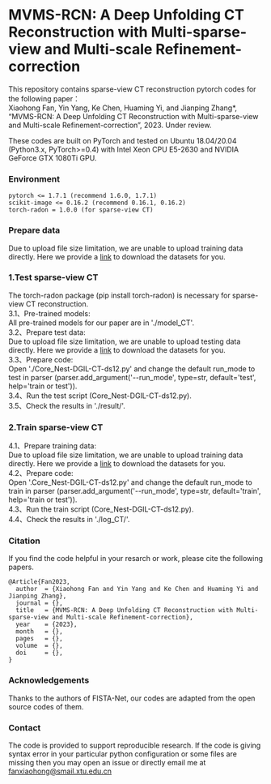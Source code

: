 # MVMS-RCN: A Deep Unfolding CT Reconstruction with Multi-sparse-view and Multi-scale Refinement-correction

This repository contains sparse-view CT reconstruction pytorch codes for the following paper：  
Xiaohong Fan, Yin Yang, Ke Chen, Huaming Yi, and Jianping Zhang*, “MVMS-RCN: A Deep Unfolding CT Reconstruction with Multi-sparse-view and Multi-scale Refinement-correction”, 2023.  Under review.

These codes are built on PyTorch and tested on Ubuntu 18.04/20.04 (Python3.x, PyTorch>=0.4) with Intel Xeon CPU E5-2630 and NVIDIA GeForce GTX 1080Ti GPU.

### Environment  
```
pytorch <= 1.7.1 (recommend 1.6.0, 1.7.1)
scikit-image <= 0.16.2 (recommend 0.16.1, 0.16.2)
torch-radon = 1.0.0 (for sparse-view CT)
```
### Prepare data
Due to upload file size limitation, we are unable to upload training data directly. Here we provide a [link](https://pan.baidu.com/s/1baOAEXmHZdsulsCKKgNbsg?pwd=io4f) to download the datasets for you. 

### 1.Test sparse-view CT  
The torch-radon package (pip install torch-radon) is necessary for sparse-view CT reconstruction.    
3.1、Pre-trained models:  
All pre-trained models for our paper are in './model_CT'.  
3.2、Prepare test data:  
Due to upload file size limitation, we are unable to upload testing data directly. Here we provide a [link](https://pan.baidu.com/s/1DY04Xsp7xfv2sJmm6DeTAA?pwd=y2l0) to download the datasets for you.   
3.3、Prepare code:  
Open './Core_Nest-DGIL-CT-ds12.py' and change the default run_mode to test in parser (parser.add_argument('--run_mode', type=str, default='test', help='train or test')).  
3.4、Run the test script (Core_Nest-DGIL-CT-ds12.py).  
3.5、Check the results in './result/'.

### 2.Train sparse-view CT   
4.1、Prepare training data:  
Due to upload file size limitation, we are unable to upload training data directly. Here we provide a [link](https://pan.baidu.com/s/1baOAEXmHZdsulsCKKgNbsg?pwd=io4f) to download the datasets for you.  
4.2、Prepare code:  
Open '.Core_Nest-DGIL-CT-ds12.py' and change the default run_mode to train in parser (parser.add_argument('--run_mode', type=str, default='train', help='train or test')).  
4.3、Run the train script (Core_Nest-DGIL-CT-ds12.py).  
4.4、Check the results in './log_CT/'.

### Citation  
If you find the code helpful in your resarch or work, please cite the following papers. 
```
@Article{Fan2023,
  author  = {Xiaohong Fan and Yin Yang and Ke Chen and Huaming Yi and Jianping Zhang},
  journal = {},
  title   = {MVMS-RCN: A Deep Unfolding CT Reconstruction with Multi-sparse-view and Multi-scale Refinement-correction},
  year    = {2023},
  month   = {},
  pages   = {},
  volume  = {},
  doi     = {},
}
```

### Acknowledgements  
Thanks to the authors of FISTA-Net, our codes are adapted from the open source codes of them.   

### Contact  
The code is provided to support reproducible research. If the code is giving syntax error in your particular python configuration or some files are missing then you may open an issue or directly email me at fanxiaohong@smail.xtu.edu.cn
